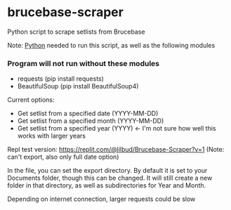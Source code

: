 # brucebase-scraper
Python script to scrape setlists from Brucebase

Note: [Python](https://www.python.org/downloads/) needed to run this script, as well as the following modules
### Program will not run without these modules
  - requests (pip install requests)
  - BeautifulSoup (pip install BeautifulSoup4)

Current options:
  
  - Get setlist from a specified date (YYYY-MM-DD)
  - Get setlist from a specified month (YYYY-MM-DD)
  - Get setlist from a specified year (YYYY) <- I'm not sure how well this works with larger years
  
Repl test version: https://replit.com/@lilbud/Brucebase-Scraper?v=1
(Note: can't export, also only full date option)

In the file, you can set the export directory. By default it is set to your Documents folder, though this can be changed. It will still create a new folder in that directory, as well as subdirectories for Year and Month.

Depending on internet connection, larger requests could be slow
